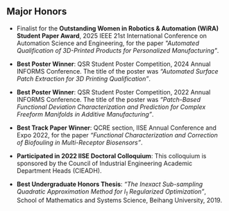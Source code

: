 <h1 id="honors"></h1>

<h2>
  Major Honors
</h2>

- Finalist for the **Outstanding Women in Robotics & Automation (WiRA) Student Paper Award**, 2025 IEEE 21st International Conference on Automation Science and Engineering, for the paper *"Automated Qualification of 3D-Printed Products for Personalized Manufacturing"*.
  
- **Best Poster Winner**: QSR Student Poster Competition, 2024 Annual INFORMS Conference. The title of the poster was *“Automated Surface Patch Extraction for 3D Printing Qualification”*.

- **Best Poster Winner**: QSR Student Poster Competition, 2022 Annual INFORMS Conference. The title of the poster was *“Patch-Based Functional Deviation Characterization and Prediction for Complex Freeform Manifolds in Additive Manufacturing”*.

- **Best Track Paper Winner**: QCRE section, IISE Annual Conference and Expo 2022, for the paper *“Functional Characterization and Correction of Biofouling in Multi-Receptor Biosensors”*.

- **Participated in 2022 IISE Doctoral Colloquium**: This colloquium is sponsored by the Council of Industrial Engineering Academic Department Heads (CIEADH).

- **Best Undergraduate Honors Thesis**: *“The Inexact Sub-sampling Quadratic Approximation Method for $l_1$ Regularized Optimization”*, School of Mathematics and Systems Science, Beihang University, 2019.
